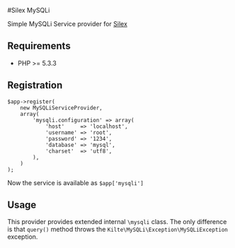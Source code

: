 #Silex MySQLi

Simple MySQLi Service provider for [Silex](http://silex.sensiolabs.org)

## Requirements

- PHP >= 5.3.3

## Registration

    $app->register(
        new MySQLiServiceProvider,
        array(
            'mysqli.configuration' => array(
                'host'     => 'localhost',
                'username' => 'root',
                'password' => '1234',
                'database' => 'mysql',
                'charset'  => 'utf8',
            ),
        )
    );

Now the service is available as `$app['mysqli']`

## Usage

This provider provides extended internal `\mysqli` class.
The only difference is that `query()` method throws the `Kilte\MySQLi\Exception\MySQLiException` exception.